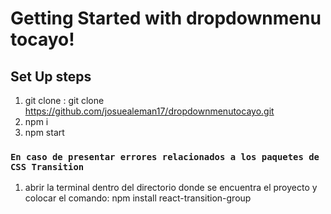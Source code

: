 # Getting Started with dropdownmenu tocayo!


## Set Up steps

1. git clone <this repo> : git clone https://github.com/josuealeman17/dropdownmenutocayo.git
2. npm i
3. npm start

### `En caso de presentar errores relacionados a los paquetes de CSS Transition`

1. abrir la terminal dentro del directorio donde se encuentra el proyecto y colocar el comando: npm install react-transition-group


